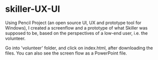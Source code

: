 # skiller-UX-UI
Using Pencil Project (an open source UI, UX and prototype tool for Windows), I created a screenflow and a prototype of what Skiller was supposed to be, based on the perspectives of a low-end user, i.e. the volunteer.

Go into 'volunteer' folder, and click on index.html, after downloading the files. You can also see the screen flow as a PowerPoint file.

